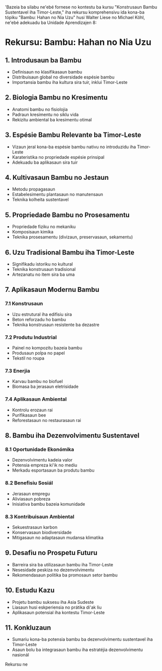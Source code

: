 'Bazeia ba silabu ne'ebé fornese no kontestu ba kursu "Konstrusaun Bambu Sustentavel iha Timor-Leste," iha rekursu komprehensivu ida kona-ba tópiku "Bambu: Hahan no Nia Uzu" husi Walter Liese no Michael Köhl, ne'ebé adekuadu ba Unidade Aprendizajen 8:

# Rekursu: Bambu: Hahan no Nia Uzu

## 1. Introdusaun ba Bambu

- Definisaun no klasifikasaun bambu
- Distribuisaun global no diversidade espésie bambu
- Importansia bambu iha kultura sira tuir, inklui Timor-Leste

## 2. Biologia Bambu no Kresimentu

- Anatomi bambu no fisiolojia
- Padraun kresimentu no siklu vida
- Rekizitu ambiental ba kresimentu otimal

## 3. Espésie Bambu Relevante ba Timor-Leste

- Vizaun jeral kona-ba espésie bambu nativu no introduzidu iha Timor-Leste
- Karateristika no propriedade espésie prinsipal
- Adekuadu ba aplikasaun sira tuir

## 4. Kultivasaun Bambu no Jestaun

- Metodu propagasaun
- Estabelesimentu plantasaun no manutensaun
- Teknika kolheita sustentavel

## 5. Propriedade Bambu no Prosesamentu

- Propriedade fiziku no mekaniku
- Komposisaun kimika
- Teknika prosesamentu (divizaun, preservasaun, sekamentu)

## 6. Uzu Tradisional Bambu iha Timor-Leste

- Signifikadu istoriku no kultural
- Teknika konstrusaun tradisional
- Artezanatu no item sira ba uma

## 7. Aplikasaun Modernu Bambu

### 7.1 Konstrusaun
- Uzu estrutural iha edifisiu sira
- Beton reforzadu ho bambu
- Teknika konstrusaun resistente ba dezastre

### 7.2 Produtu Industrial
- Painel no kompozitu bazeia bambu
- Produsaun polpa no papel
- Tekstil no roupa

### 7.3 Enerjia
- Karvau bambu no biofuel
- Biomasa ba jerasaun eletrisidade

### 7.4 Aplikasaun Ambiental
- Kontrolu erozaun rai
- Purifikasaun bee
- Reforestasaun no restaurasaun rai

## 8. Bambu iha Dezenvolvimentu Sustentavel

### 8.1 Oportunidade Ekonómika
- Dezenvolvimentu kadeia valor
- Potensia empreza ki'ik no mediu
- Merkadu esportasaun ba produtu bambu

### 8.2 Benefisiu Sosiál
- Jerasaun empregu
- Aliviasaun pobreza
- Inisiativa bambu bazeia komunidade

### 8.3 Kontribuisaun Ambiental
- Sekuestrasaun karbon
- Konservasaun biodiversidade
- Mitigasaun no adaptasaun mudansa klimatika

## 9. Desafiu no Prospetu Futuru

- Barreira sira ba utilizasaun bambu iha Timor-Leste
- Nesesidade peskiza no dezenvolvimentu
- Rekomendasaun polítika ba promosaun setor bambu

## 10. Estudu Kazu

- Projetu bambu suksesu iha Asia Sudeste
- Liasaun husi eskperiensia no prátika di'ak liu
- Aplikasaun potensial iha kontestu Timor-Leste

## 11. Konkluzaun

- Sumariu kona-ba potensia bambu ba dezenvolvimentu sustentavel iha Timor-Leste
- Asaun bolu ba integrasaun bambu iha estratéjia dezenvolvimentu nasionál

Rekursu ne